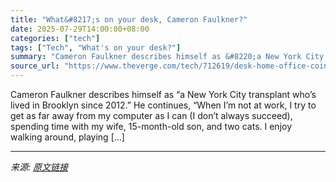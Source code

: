 ```yaml
---
title: "What&#8217;s on your desk, Cameron Faulkner?"
date: 2025-07-29T14:00:00+08:00
categories: ["tech"]
tags: ["Tech", "What's on your desk?"]
summary: "Cameron Faulkner describes himself as &#8220;a New York City transplant who’s lived in Brooklyn since 2012.” He continues, “When I’m not at work, I try to get as far away from my computer as I can (I "
source_url: "https://www.theverge.com/tech/712619/desk-home-office-coins"
---
```


Cameron Faulkner describes himself as &#8220;a New York City transplant who’s lived in Brooklyn since 2012.” He continues, “When I’m not at work, I try to get as far away from my computer as I can (I don’t always succeed), spending time with my wife, 15-month-old son, and two cats. I enjoy walking around, playing [&#8230;]

---

*来源: [原文链接](https://www.theverge.com/tech/712619/desk-home-office-coins)*
